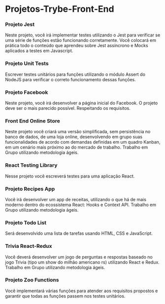 # Projetos-Trybe-Front-End
<h3>Projeto Jest</h3>
Neste projeto, você irá implementar testes utilizando o Jest para verificar se uma série de funções estão funcionando corretamente. Você colocará em prática todo o conteúdo que aprendeu sobre Jest assíncrono e Mocks aplicados a testes em Javascript.

<h3>Projeto Unit Tests</h3>
Escrever testes unitários para funções utilizando o módulo Assert do NodeJS para verificar o correto funcionamento dessas funções.

<h3>Projeto Facebook</h3>
Neste projeto, você irá desenvolver a página inicial do Facebook. O projeto deve ser o mais parecido possível. Respeitando os requisitos.

<h3>Front End Online Store</h3>
Neste projeto você criará uma versão simplificada, sem persistência no banco de dados, de uma loja online, desenvolvendo em grupo suas funcionalidades de acordo com demandas definidas em um quadro Kanban, em um cenário mais próximo ao do mercado de trabalho. Trabalho em Grupo utilizando metodologia ágeis. 

<h3>React Testing Library</h3>
Nesse projeto você escreverá testes para uma aplicação React.

<h3>Projeto Recipes App</h3>
Você irá desenvolver um app de receitas, utilizando o que há de mais moderno dentro do ecossistema React: Hooks e Context API. Trabalho em Grupo utilizando metodologia ágeis. 

<h3>Projeto Todo List</h3>
Será desenvolvido uma lista de tarefas usando HTML, CSS e JavaScript.

<h3>Trivia React-Redux</h3>
Você deverá desenvolver um jogo de perguntas e respostas baseado no jogo Trivia (tipo um show do milhão americano rs) utilizando React e Redux. Trabalho em Grupo utilizando metodologia ágeis. 

<h3>Projeto Zoo Functions</h3>
Você implementará várias funções para atender aos requisitos propostos e garantir que todas as funções passem nos testes unitários.




